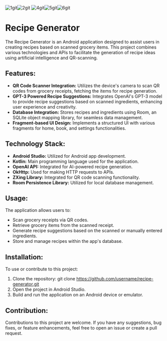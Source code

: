 ![1git](https://github.com/UNBunny/Recipe-generator/assets/112119548/242226be-ae71-4b78-9f63-05c84c0a2116)![2git](https://github.com/UNBunny/Recipe-generator/assets/112119548/9db0691b-905e-4b84-b768-aca35acd40fe)
![4git](https://github.com/UNBunny/Recipe-generator/assets/112119548/04078efd-9a05-482a-8ffe-ae256c85500d)![5git](https://github.com/UNBunny/Recipe-generator/assets/112119548/8c2ab4ce-8867-464b-b6b9-fa5179c0682a)![6git](https://github.com/UNBunny/Recipe-generator/assets/112119548/10c8e6c0-d2ec-493f-ad57-ae4ab3e53d18)

# Recipe Generator
The Recipe Generator is an Android application designed to assist users in creating recipes based on scanned grocery items. This project combines various technologies and APIs to facilitate the generation of recipe ideas using artificial intelligence and QR-scanning.

## Features:
* **QR Code Scanner Integration:** Utilizes the device's camera to scan QR codes from grocery receipts, fetching the items for recipe generation.
* **GPT-3 Powered Recipe Suggestions:** Integrates OpenAI's GPT-3 model to provide recipe suggestions based on scanned ingredients, enhancing user experience and creativity.
* **Database Integration:** Stores recipes and ingredients using Room, an SQLite object mapping library, for seamless data management.
* **Fragment-based UI Design:** Implements a structured UI with various fragments for home, book, and settings functionalities.
## Technology Stack:
* **Android Studio:** Utilized for Android app development.
* **Kotlin:** Main programming language used for the application.
* **OpenAI API:** Integrated for AI-powered recipe generation.
* **OkHttp:** Used for making HTTP requests to APIs.
* **ZXing Library:** Integrated for QR code scanning functionality.
* **Room Persistence Library:** Utilized for local database management.
## Usage:
The application allows users to:

* Scan grocery receipts via QR codes.
* Retrieve grocery items from the scanned receipt.
* Generate recipe suggestions based on the scanned or manually entered ingredients.
* Store and manage recipes within the app's database.
## Installation:
To use or contribute to this project:

1. Clone the repository: git clone https://github.com/username/recipe-generator.git
2. Open the project in Android Studio.
3. Build and run the application on an Android device or emulator.
## Contribution:
Contributions to this project are welcome. If you have any suggestions, bug fixes, or feature enhancements, feel free to open an issue or create a pull request.
